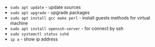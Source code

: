 - ```sudo apt update``` - update sources
- ```sudo apt upgrade``` - upgrade packages
- ```sudo apt install gcc make perl``` - install guests methods for virtual machine
- ```sudo apt install openssh-server``` - for connect by ssh
- ```sudo systemctl status sshd```
- ```ip a``` - show ip address
